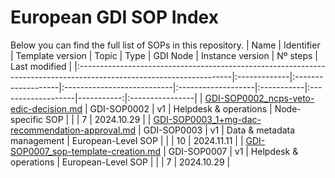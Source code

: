 # European GDI SOP Index
Below you can find the full list of SOPs in this repository.
| Name                                                                                                                | Identifier   | Template version   | Topic                      | Type               | GDI Node   | Instance version   |   Nº steps | Last modified   |
|:--------------------------------------------------------------------------------------------------------------------|:-------------|:-------------------|:---------------------------|:-------------------|:-----------|:-------------------|-----------:|:----------------|
| [GDI-SOP0002_ncps-veto-edic-decision.md](./node-specific/GDI-SOP0002_ncps-veto-edic-decision.md)                    | GDI-SOP0002  | v1                 | Helpdesk & operations      | Node-specific SOP  |            |                    |          7 | 2024.10.29      |
| [GDI-SOP0003_1+mg-dac-recommendation-approval.md](./european-level/GDI-SOP0003_1+mg-dac-recommendation-approval.md) | GDI-SOP0003  | v1                 | Data & metadata management | European-Level SOP |            |                    |         10 | 2024.11.11      |
| [GDI-SOP0007_sop-template-creation.md](./european-level/GDI-SOP0007_sop-template-creation.md)                       | GDI-SOP0007  | v1                 | Helpdesk & operations      | European-Level SOP |            |                    |          7 | 2024.10.29      |